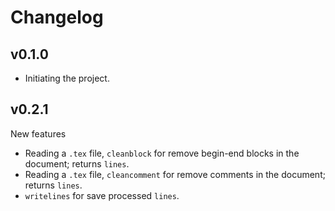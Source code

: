 # Changelog

## v0.1.0
  * Initiating the project.


## v0.2.1
New features
- Reading a `.tex` file, `cleanblock` for remove begin-end blocks in the document; returns `lines`.
- Reading a `.tex` file, `cleancomment` for remove comments in the document; returns `lines`.
- `writelines` for save processed `lines`.

